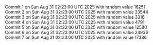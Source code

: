 Commit 1 on Sun Aug 31 02:23:00 UTC 2025 with random value 16251
Commit 2 on Sun Aug 31 02:23:00 UTC 2025 with random value 23544
Commit 3 on Sun Aug 31 02:23:00 UTC 2025 with random value 3316
Commit 4 on Sun Aug 31 02:23:00 UTC 2025 with random value 4791
Commit 5 on Sun Aug 31 02:23:00 UTC 2025 with random value 12580
Commit 6 on Sun Aug 31 02:23:00 UTC 2025 with random value 24936
Commit 7 on Sun Aug 31 02:23:00 UTC 2025 with random value 17386
